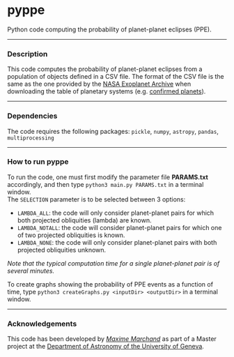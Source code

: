 # pyppe
Python code computing the probability of planet-planet eclipses (PPE).

---
### Description
This code computes the probability of planet-planet eclipses from a population of objects defined in a CSV file.
The format of the CSV file is the same as the one provided by the [NASA Exoplanet Archive](https://exoplanetarchive.ipac.caltech.edu/) when downloading the table of planetary systems (e.g. [confirmed planets](https://exoplanetarchive.ipac.caltech.edu/cgi-bin/TblView/nph-tblView?app=ExoTbls&config=PS)).

---
### Dependencies
The code requires the following packages: `pickle`, `numpy`, `astropy`, `pandas`, `multiprocessing`

---
### How to run pyppe
To run the code, one must first modify the parameter file **PARAMS.txt** accordingly, and then type `python3 main.py PARAMS.txt` in a terminal window.  
The `SELECTION` parameter is to be selected between 3 options:
- `LAMBDA_ALL`: the code will only consider planet-planet pairs for which both projected obliquities (lambda) are known.
- `LAMBDA_NOTALL`: the code will consider planet-planet pairs for which one of two projected obliquities is known.
- `LAMBDA_NONE`: the code will only consider planet-planet pairs with both projected obliquities unknown.

*Note that the typical computation time for a single planet-planet pair is of several minutes.*

To create graphs showing the probability of PPE events as a function of time, type `python3 createGraphs.py <inputDir> <outputDir>` in a terminal window.

---
### Acknowledgements
This code has been developed by *[Maxime Marchand](mailto:Maxime.Marchand@etu.unige.ch)* as part of a Master project at the [Department of Astronomy of the University of Geneva](https://www.unige.ch/sciences/astro/en).
